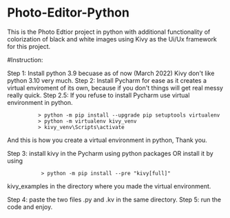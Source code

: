 # Photo-Editor-Python
This is the Photo Edtior project in python with additional functionality of colorization of black and white images using Kivy as the Ui/Ux framework for this project.


#Instruction:

Step 1: Install python 3.9 becuase as of now (March 2022) Kivy don't like python 3.10 very much.
Step 2: Install Pycharm for ease as it creates a virtual enviroment of its own, because if you don't things will get real messy really quick.
Step 2.5: If you refuse to install Pycharm use virtual environment in python.

              > python -m pip install --upgrade pip setuptools virtualenv
              > python -m virtualenv kivy_venv
              > kivy_venv\Scripts\activate
              
   And this is how you create a virtual environment in python, Thank you.
              
Step 3: install kivy in the Pycharm using python packages OR install it by using

               > python -m pip install --pre "kivy[full]" 
            
   kivy_examples in the directory where you made the virtual environment.

Step 4: paste the two files .py and .kv in the same directory.
Step 5: run the code and enjoy.
